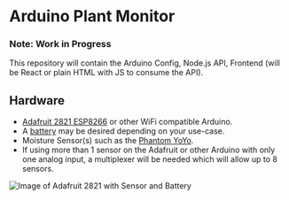 # Arduino Plant Monitor

### Note: Work in Progress

This repository will contain the Arduino Config, Node.js API, Frontend (will be React or plain HTML with JS to consume the API).

## Hardware
* [Adafruit 2821 ESP8266](https://www.adafruit.com/product/2821) or other WiFi compatible Arduino.
* A [battery](https://www.amazon.com/gp/product/B00J2QET64/ref=od_aui_detailpages01?ie=UTF8&psc=1) may be desired depending on your use-case.
* Moisture Sensor(s) such as the [Phantom YoYo](https://www.amazon.com/gp/product/B00AFCNR3U/ref=oh_aui_detailpage_o01_s01?ie=UTF8&psc=1).
* If using more than 1 sensor on the Adafruit or other Arduino with only one analog input, a multiplexer will be needed which will allow up to 8 sensors.

![Image of Adafruit 2821 with Sensor and Battery](https://i.imgur.com/r1KVmmc.jpg)
